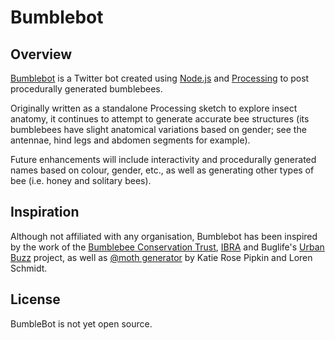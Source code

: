 # Bumblebot

## Overview
[Bumblebot](https://twitter.com/bumblebot) is a Twitter bot created using [Node.js](https://nodejs.org/) and [Processing]((http://processing.org/)) to post procedurally generated bumblebees.

Originally written as a standalone Processing sketch to explore insect anatomy, it continues to attempt to generate accurate bee structures (its bumblebees have slight anatomical variations based on gender; see the antennae, hind legs and abdomen segments for example).

Future enhancements will include interactivity and procedurally generated names based on colour, gender, etc., as well as generating other types of bee (i.e. honey and solitary bees).

## Inspiration
Although not affiliated with any organisation, Bumblebot has been inspired by the work of the [Bumblebee Conservation Trust](http://bumblebeeconservation.org/), [IBRA](http://www.ibrabee.org.uk/) and Buglife's [Urban Buzz](https://www.buglife.org.uk/urban-buzz/) project, as well as [@moth generator](https://twitter.com/mothgenerator) by Katie Rose Pipkin and Loren Schmidt.

## License
BumbleBot is not yet open source.
